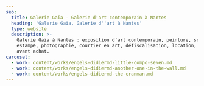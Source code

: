 ```yaml
---
seo:
  title: Galerie Gaïa - Galerie d'art contemporain à Nantes
  heading: 'Galerie Gaïa, Galerie d''art à Nantes'
  type: website
  description: >-
    Galerie Gaïa à Nantes : exposition d’art contemporain, peinture, sculpture,
    estampe, photographie, courtier en art, défiscalisation, location, prêt
    avant achat.
carousel:
  - work: content/works/engels-didiermd-little-compo-seven.md
  - work: content/works/engels-didiermd-another-one-in-the-wall.md
  - work: content/works/engels-didiermd-the-cranman.md
---
```


